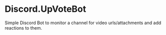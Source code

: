 # Discord.UpVoteBot
 Simple Discord Bot to monitor a channel for video urls/attachments and add reactions to them.
